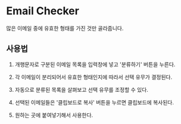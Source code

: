 # Email Checker

많은 이메일 중에 유효한 형태를 가진 것만 골라줍니다.


## 사용법

1. 개행문자로 구분된 이메일 목록을 입력창에 넣고 '분류하기' 버튼을 누른다.

2. 각 이메일이 분리되어서 유효한 형태인지에 따라서 선택 유무가 결정된다.

3. 자동으로 분류된 목록을 살펴보고 선택 유무를 조정할 수 있다.

4. 선택된 이메일들은 '클립보드로 복사' 버튼을 누르면 클립보드에 복사된다.

5. 원하는 곳에 붙여넣기해서 사용한다.
